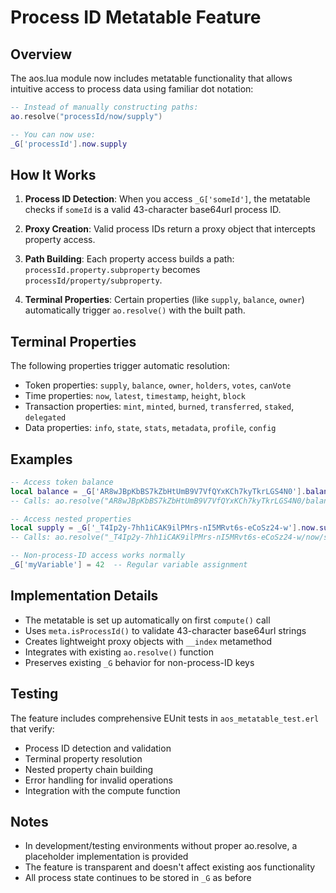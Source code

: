 # Process ID Metatable Feature

## Overview

The aos.lua module now includes metatable functionality that allows intuitive access to process data using familiar dot notation:

```lua
-- Instead of manually constructing paths:
ao.resolve("processId/now/supply")

-- You can now use:
_G['processId'].now.supply
```

## How It Works

1. **Process ID Detection**: When you access `_G['someId']`, the metatable checks if `someId` is a valid 43-character base64url process ID.

2. **Proxy Creation**: Valid process IDs return a proxy object that intercepts property access.

3. **Path Building**: Each property access builds a path: `processId.property.subproperty` becomes `processId/property/subproperty`.

4. **Terminal Properties**: Certain properties (like `supply`, `balance`, `owner`) automatically trigger `ao.resolve()` with the built path.

## Terminal Properties

The following properties trigger automatic resolution:
- Token properties: `supply`, `balance`, `owner`, `holders`, `votes`, `canVote`
- Time properties: `now`, `latest`, `timestamp`, `height`, `block`
- Transaction properties: `mint`, `minted`, `burned`, `transferred`, `staked`, `delegated`
- Data properties: `info`, `state`, `stats`, `metadata`, `profile`, `config`

## Examples

```lua
-- Access token balance
local balance = _G['AR8wJBpKbBS7kZbHtUmB9V7VfQYxKCh7kyTkrLGS4N0'].balance
-- Calls: ao.resolve("AR8wJBpKbBS7kZbHtUmB9V7VfQYxKCh7kyTkrLGS4N0/balance")

-- Access nested properties
local supply = _G['_T4Ip2y-7hh1iCAK9ilPMrs-nI5MRvt6s-eCoSz24-w'].now.supply
-- Calls: ao.resolve("_T4Ip2y-7hh1iCAK9ilPMrs-nI5MRvt6s-eCoSz24-w/now/supply")

-- Non-process-ID access works normally
_G['myVariable'] = 42  -- Regular variable assignment
```

## Implementation Details

- The metatable is set up automatically on first `compute()` call
- Uses `meta.isProcessId()` to validate 43-character base64url strings
- Creates lightweight proxy objects with `__index` metamethod
- Integrates with existing `ao.resolve()` function
- Preserves existing `_G` behavior for non-process-ID keys

## Testing

The feature includes comprehensive EUnit tests in `aos_metatable_test.erl` that verify:
- Process ID detection and validation
- Terminal property resolution
- Nested property chain building
- Error handling for invalid operations
- Integration with the compute function

## Notes

- In development/testing environments without proper ao.resolve, a placeholder implementation is provided
- The feature is transparent and doesn't affect existing aos functionality
- All process state continues to be stored in `_G` as before